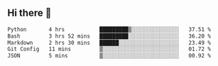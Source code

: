 ## Hi there 👋

<!--START_SECTION:waka-->

```txt
Python       4 hrs           █████████▒░░░░░░░░░░░░░░░   37.51 %
Bash         3 hrs 52 mins   █████████░░░░░░░░░░░░░░░░   36.20 %
Markdown     2 hrs 30 mins   ██████░░░░░░░░░░░░░░░░░░░   23.49 %
Git Config   11 mins         ▒░░░░░░░░░░░░░░░░░░░░░░░░   01.72 %
JSON         5 mins          ▒░░░░░░░░░░░░░░░░░░░░░░░░   00.92 %
```

<!--END_SECTION:waka-->

<!--
**OliverShang/OliverShang** is a ✨ _special_ ✨ repository because its `README.md` (this file) appears on your GitHub profile.

Here are some ideas to get you started:

- 🔭 I’m currently working on ...
- 🌱 I’m currently learning ...
- 👯 I’m looking to collaborate on ...
- 🤔 I’m looking for help with ...
- 💬 Ask me about ...
- 📫 How to reach me: ...
- 😄 Pronouns: ...
- ⚡ Fun fact: ...
-->
